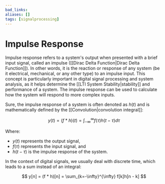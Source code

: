 ```yaml
---
bad_links: 
aliases: []
tags: [signalprocessing]
---
```

# Impulse Response

Impulse response refers to a system's output when presented with a brief input signal, called an impulse ([[Dirac Delta Function|Dirac Delta Function]]). In other words, it is the reaction or response of any system (be it electrical, mechanical, or any other type) to an impulse input. This concept is particularly important in digital signal processing and system analysis, as it helps determine the [[LTI System Stability|stability]] and performance of a system. The impulse response can be used to calculate how the system will respond to more complex inputs.

Sure, the impulse response of a system is often denoted as $h(t)$ and is mathematically defined by the [[Convolution|convolution integral]]:

$$
y(t) = (f * h)(t) = \int_{-\infty}^{\infty} f(\tau)h(t - \tau)d\tau
$$

Where:

- $y(t)$ represents the output signal,
- $f(\tau)$ represents the input signal, and
- $h(t - \tau)$ is the impulse response of the system.

In the context of digital signals, we usually deal with discrete time, which leads to a sum instead of an integral:

$$
y[n] = (f * h)[n] = \sum_{k=-\infty}^{\infty} f[k]h[n - k]
$$